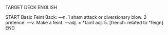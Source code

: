 TARGET DECK
ENGLISH

START
Basic
Feint
Back: —n. 1 sham attack or diversionary blow. 2 pretence. —v. Make a feint. —adj. = *faint adj. 5. [french: related to *feign]
END
